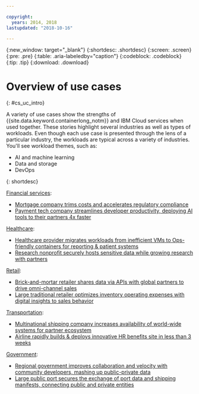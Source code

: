 ```yaml
---

copyright:
  years: 2014, 2018
lastupdated: "2018-10-16"

---
```


{:new_window: target="_blank"}
{:shortdesc: .shortdesc}
{:screen: .screen}
{:pre: .pre}
{:table: .aria-labeledby="caption"}
{:codeblock: .codeblock}
{:tip: .tip}
{:download: .download}




# Overview of use cases
{: #cs_uc_intro}

A variety of use cases show the strengths of {{site.data.keyword.containerlong_notm}} and IBM Cloud services when used together. These stories highlight several industries as well as types of workloads. Even though each use case is presented through the lens of a particular industry, the workloads are typical across a variety of industries. You'll see workload themes, such as:
* AI and machine learning
* Data and storage
* DevOps

{: shortdesc}

[Financial services](cs_uc_finance.html):
* [Mortgage company trims costs and accelerates regulatory compliance](cs_uc_finance.html#uc_mortgage)
* [Payment tech company streamlines developer productivity, deploying AI tools to their partners 4x faster](cs_uc_finance.html##uc_payment_tech)

[Healthcare](cs_uc_health.html):
* [Healthcare provider migrates workloads from inefficient VMs to Ops-friendly containers for reporting & patient systems](cs_uc_health.html#uc_migrate)
* [Research nonprofit securely hosts sensitive data while growing research with partners](cs_uc_health.html#uc_research)

[Retail](cs_uc_retail.html):
* [Brick-and-mortar retailer shares data via APIs with global partners to drive omni-channel sales](cs_uc_retail.html#uc_data-share)
* [Large traditional retailer optimizes inventory operating expenses with digital insights to sales behavior](cs_uc_retail.html#uc_grocer)

[Transportation](cs_uc_transport.html):
* [Multinational shipping company increases availability of world-wide systems for partner ecosystem](cs_uc_transport.html#uc_shipping)
* [Airline rapidly builds & deploys innovative HR benefits site in less than 3 weeks](cs_uc_transport.html#uc_airline)

[Government](cs_uc_gov.html):
* [Regional government improves collaboration and velocity with community developers, mashing up public-private data](cs_uc_gov.html#uc_data_mashup)
* [Large public port secures the exchange of port data and shipping manifests, connecting public and private entities](cs_uc_gov.html#uc_port)

